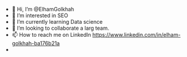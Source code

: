 - 👋 Hi, I’m @ElhamGolkhah
- 👀 I’m interested in SEO 
- 🌱 I’m currently learning Data science 
- 💞️ I’m looking to collaborate a larg team. 
- 📫 How to reach me on LinkedIn https://www.linkedin.com/in/elham-golkhah-ba176b21a
- 

<!---
ElhamGolkhah/ElhamGolkhah is a ✨ special ✨ repository because its `README.md` (this file) appears on your GitHub profile.
You can click the Preview link to take a look at your changes.
--->
